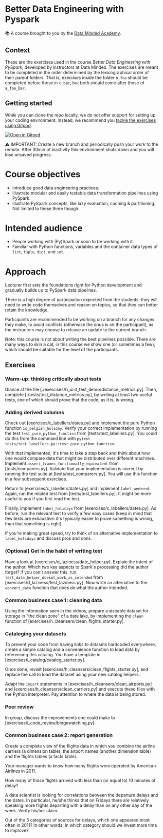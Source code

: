 # Better Data Engineering with Pyspark

📚 A course brought to you by the [Data Minded Academy].

## Context

These are the exercises used in the course *Better Data Engineering with
PySpark*, developed by instructors at Data Minded. The exercises are meant
to be completed in the order determined by the lexicographical order of
their parent folders. That is, exercises inside the folder `b_foo` should be
completed before those in `c_bar`, but both should come after those of
`a_foo_bar`.

## Getting started

While you can clone the repo locally, we do not offer support for setting up
your coding environment. Instead, we recommend you [tackle the exercises
using Gitpod][this gitpod].

[![Open in Gitpod][gitpod logo]][this gitpod]


⚠ IMPORTANT: Create a new branch and periodically push your work to the remote.
After 30min of inactivity this environment shuts down and you will lose unsaved
progress.

# Course objectives

- Introduce good data engineering practices.
- Illustrate modular and easily testable data transformation pipelines using
  PySpark.
- Illustrate PySpark concepts, like lazy evaluation, caching & partitioning.
  Not limited to these three though.

# Intended audience

- People working with (Py)Spark or soon to be working with it.
- Familiar with Python functions, variables and the container data types of
  `list`, `tuple`, `dict`, and `set`.

# Approach

Lecturer first sets the foundations right for Python development and
gradually builds up to PySpark data pipelines.

There is a high degree of participation expected from the students: they
will need to write code themselves and reason on topics, so that they can
better retain the knowledge. 
  
Participants are recommended to be working on a branch for any changes they
make, to avoid conflicts (otherwise the onus is on the participant), as the
instructors may choose to release an update to the current branch.

Note: this course is not about writing the best pipelines possible. There are
many ways to skin a cat, in this course we show one (or sometimes a few), which
should be suitable for the level of the participants.

## Exercises

### Warm-up: thinking critically about tests

Glance at the file [./exercises/b_unit_test_demo/distance_metrics.py]. Then, 
complete [./tests/test_distance_metrics.py], by writing at least two useful 
tests, one of which should prove that the code, as it is, is wrong.

### Adding derived columns

Check out [exercises/c_labellers/dates.py] and implement the pure Python 
function `is_belgian_holiday`. Verify your correct implementation by running 
the test `test_pure_python_function` from [tests/test_labellers.py]. You could 
do this from the command line with
`pytest tests/test_labellers.py::test_pure_python_function`.

With that implemented, it's time to take a step back and think about how one 
would compare data that might be distributed over different machines. Implement
`assert_frames_functionally_equivalent` from [tests/comparers.py]. Validate 
that your implementation is correct by running the test suite at 
[tests/test_comparers.py]. You will use this function in a few subsequent 
exercises.

Return to [exercises/c_labellers/dates.py] and implement `label_weekend`. 
Again, run the related test from [tests/test_labellers.py]. It might be more 
useful to you if you first read the test.

Finally, implement `label_holidays` from [exercises/c_labellers/dates.py]. 
As before, run the relevant test to verify a few easy cases (keep in mind that 
few tests are exhaustive: it's typically easier to prove something is wrong, 
than that something is right).

If you're making great speed, try to think of an alternative implementation 
to `label_holidays` and discuss pros and cons.

### (Optional) Get in the habit of writing test

Have a look at [exercises/d_laziness/date_helper.py]. Explain the intent of the
author. Which two key aspects to Spark's processing did the author forget? If 
you can't answer this, run `test_date_helper_doesnt_work_as_intended` from 
[exercises/d_laziness/test_laziness.py]. Now write an alternative to the 
`convert_date` function that does do what the author intended.

### Common business case 1: cleaning data

Using the information seen in the videos, prepare a sizeable dataset for 
storage in "the clean zone" of a data lake, by implementing the `clean` 
function of [exercises/h_cleansers/clean_flights_starter.py].

### Cataloging your datasets

To prevent your code from having links to datasets hardcoded everywhere,
create a simple catalog and a convenience function to load data by 
referencing this catalog. You have a template in 
[exercises/i_catalog/catalog_starter.py].

Once done, revisit [exercises/h_cleansers/clean_flights_starter.py], and 
replace the call to load the dataset using your new catalog helpers.

Adapt the `import` statements in [exercises/h_cleansers/clean_airports.py] 
and [exercises/h_cleansers/clean_carriers.py] and execute these files with the 
Python interpreter. Pay attention to where the data is being stored.

### Peer review

In group, discuss the improvements one could make to 
[exercises/l_code_review/bingewatching.py].

### Common business case 2: report generation

Create a complete view of the flights data in which you combine the airline
carriers (a dimension table), the airport names (another dimension table) and
the flights tables (a facts table).

Your manager wants to know how many flights were operated by American Airlines
in 2011.

How many of those flights arrived with less than (or equal to) 10 minutes of
delay?

A data scientist is looking for correlations between the departure delays and
the dates. In particular, he/she thinks that on Fridays there are relatively
speaking more flights departing with a delay than on any other day of the week.
Verify his/her claim.

Out of the 5 categories of sources for delays, which one appeared most often in
2011? In other words, in which category should we invest more time to improve?


[this gitpod]: https://gitpod.io/#https://github.com/oliverw1/summerschoolsept
[gitpod logo]: https://gitpod.io/button/open-in-gitpod.svg
[Data Minded Academy]: https://www.dataminded.academy/
